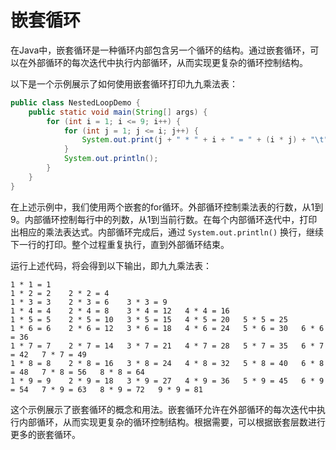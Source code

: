 # 嵌套循环

在Java中，嵌套循环是一种循环内部包含另一个循环的结构。通过嵌套循环，可以在外部循环的每次迭代中执行内部循环，从而实现更复杂的循环控制结构。

以下是一个示例展示了如何使用嵌套循环打印九九乘法表：

```java
public class NestedLoopDemo {
    public static void main(String[] args) {
        for (int i = 1; i <= 9; i++) {
            for (int j = 1; j <= i; j++) {
                System.out.print(j + " * " + i + " = " + (i * j) + "\t");
            }
            System.out.println();
        }
    }
}
```

在上述示例中，我们使用两个嵌套的for循环。外部循环控制乘法表的行数，从1到9。内部循环控制每行中的列数，从1到当前行数。在每个内部循环迭代中，打印出相应的乘法表达式。内部循环完成后，通过 `System.out.println()` 换行，继续下一行的打印。整个过程重复执行，直到外部循环结束。

运行上述代码，将会得到以下输出，即九九乘法表：

```shell
1 * 1 = 1
1 * 2 = 2    2 * 2 = 4
1 * 3 = 3    2 * 3 = 6    3 * 3 = 9
1 * 4 = 4    2 * 4 = 8    3 * 4 = 12   4 * 4 = 16
1 * 5 = 5    2 * 5 = 10   3 * 5 = 15   4 * 5 = 20   5 * 5 = 25
1 * 6 = 6    2 * 6 = 12   3 * 6 = 18   4 * 6 = 24   5 * 6 = 30   6 * 6 = 36
1 * 7 = 7    2 * 7 = 14   3 * 7 = 21   4 * 7 = 28   5 * 7 = 35   6 * 7 = 42   7 * 7 = 49
1 * 8 = 8    2 * 8 = 16   3 * 8 = 24   4 * 8 = 32   5 * 8 = 40   6 * 8 = 48   7 * 8 = 56   8 * 8 = 64
1 * 9 = 9    2 * 9 = 18   3 * 9 = 27   4 * 9 = 36   5 * 9 = 45   6 * 9 = 54   7 * 9 = 63   8 * 9 = 72   9 * 9 = 81
```

这个示例展示了嵌套循环的概念和用法。嵌套循环允许在外部循环的每次迭代中执行内部循环，从而实现更复杂的循环控制结构。根据需要，可以根据嵌套层数进行更多的嵌套循环。
